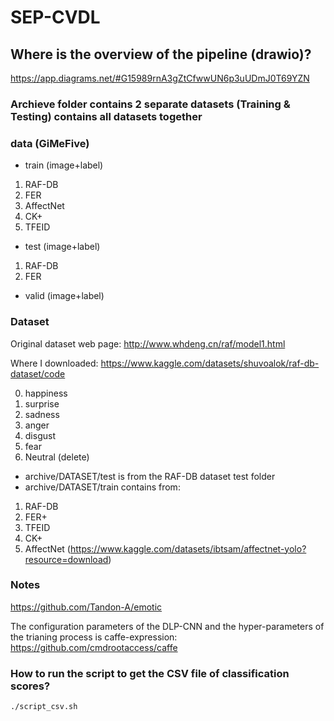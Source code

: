 # SEP-CVDL

## Where is the overview of the pipeline (drawio)?

https://app.diagrams.net/#G15989rnA3gZtCfwwUN6p3uUDmJ0T69YZN


### Archieve folder contains 2 separate datasets (Training & Testing) contains all datasets together


### data (GiMeFive)
- train (image+label)
1. RAF-DB
2. FER
3. AffectNet
4. CK+
5. TFEID
- test (image+label)
1. RAF-DB
2. FER
- valid (image+label)

### Dataset

Original dataset web page:
http://www.whdeng.cn/raf/model1.html

Where I downloaded:
https://www.kaggle.com/datasets/shuvoalok/raf-db-dataset/code

0. happiness
1. surprise
2. sadness
3. anger
4. disgust
5. fear
6. Neutral (delete)

- archive/DATASET/test is from the RAF-DB dataset test folder
- archive/DATASET/train contains from: 
1. RAF-DB 
2. FER+ 
3. TFEID 
4. CK+
5. AffectNet 
(https://www.kaggle.com/datasets/ibtsam/affectnet-yolo?resource=download)

### Notes

https://github.com/Tandon-A/emotic

The configuration parameters of the DLP-CNN and the hyper-parameters of the trianing process is caffe-expression: 
https://github.com/cmdrootaccess/caffe

### How to run the script to get the CSV file of classification scores?

```
./script_csv.sh
```